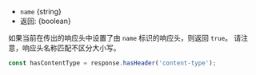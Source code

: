 <!-- YAML
added: v7.7.0
-->

* `name` {string}
* 返回: {boolean}

如果当前在传出的响应头中设置了由 `name` 标识的响应头，则返回 `true`。 
请注意，响应头名称匹配不区分大小写。

```js
const hasContentType = response.hasHeader('content-type');
```

